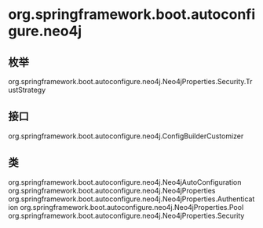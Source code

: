 # org.springframework.boot.autoconfigure.neo4j

## 枚举

org.springframework.boot.autoconfigure.neo4j.Neo4jProperties.Security.TrustStrategy

## 接口

org.springframework.boot.autoconfigure.neo4j.ConfigBuilderCustomizer

## 类

org.springframework.boot.autoconfigure.neo4j.Neo4jAutoConfiguration
org.springframework.boot.autoconfigure.neo4j.Neo4jProperties
org.springframework.boot.autoconfigure.neo4j.Neo4jProperties.Authentication
org.springframework.boot.autoconfigure.neo4j.Neo4jProperties.Pool
org.springframework.boot.autoconfigure.neo4j.Neo4jProperties.Security




